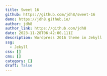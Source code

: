```yaml
---
title: Sweet 16
github: https://github.com/jdh8/sweet-16
demo: https://jdh8.github.io/
author: jdh8
author_link: https://github.com/jdh8
date: 2023-11-28T06:42:00.111Z
description: Wordpress 2016 theme in Jekyll
ssg:
  - Jekyll
css: []
cms: []
category: []
draft: false
---
```

